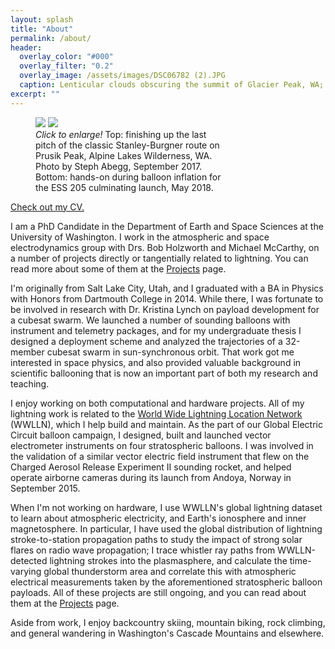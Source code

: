 ```yaml
---
layout: splash
title: "About"
permalink: /about/
header:
  overlay_color: "#000"
  overlay_filter: "0.2"
  overlay_image: /assets/images/DSC06782 (2).JPG
  caption: Lenticular clouds obscuring the summit of Glacier Peak, WA; May 2018
excerpt: ""
---
```


<figure class="double" style="width: 300px" class="align-right">
    <a href="{{ site.url }}{{ site.baseurl }}/assets/images/Prusik_170910_089.jpg"><img src="{{ site.url }}{{ site.baseurl }}/assets/images/Prusik_170910_089.jpg"></a>
    <a href="{{ site.url }}{{ site.baseurl }}/assets/images/IMG_4461.JPG"><img src="{{ site.url }}{{ site.baseurl }}/assets/images/IMG_4461.JPG"></a>
    <figcaption><i>Click to enlarge!</i>  Top: finishing up the last pitch of the classic Stanley-Burgner route on Prusik Peak, Alpine Lakes Wilderness, WA.  Photo by Steph Abegg, September 2017.  Bottom: hands-on during balloon inflation for the ESS 205 culminating launch, May 2018. </figcaption>
</figure>

[Check out my CV.](/assets/Anderson_Todd_CV.pdf)

I am a PhD Candidate in the Department of Earth and Space Sciences at the University of Washington.  I work in the atmospheric and space electrodynamics group with Drs. Bob Holzworth and Michael McCarthy, on a number of projects directly or tangentially related to lightning. You can read more about some of them at the [Projects](/projects/) page. 

I'm originally from Salt Lake City, Utah, and I graduated with a BA in Physics with Honors from Dartmouth College in 2014.  While there, I was fortunate to be involved in research with Dr. Kristina Lynch on payload development for a cubesat swarm.  We launched a number of sounding balloons with instrument and telemetry packages, and for my undergraduate thesis I designed a deployment scheme and analyzed the trajectories of a 32-member cubesat swarm in sun-synchronous orbit.  That work got me interested in space physics, and also provided valuable background in scientific ballooning that is now an important part of both my research and teaching.

I enjoy working on both computational and hardware projects.  All of my lightning work is related to the [World Wide Lightning Location Network](https://wwlln.net) (WWLLN), which I help build and maintain.  As the part of our Global Electric Circuit balloon campaign, I designed, built and launched vector electrometer instruments on four stratospheric balloons.  I was involved in the validation of a similar vector electric field instrument that flew on the Charged Aerosol Release Experiment II sounding rocket, and helped operate airborne cameras during its launch from Andoya, Norway in September 2015.

When I'm not working on hardware, I use WWLLN's global lightning dataset to learn about atmospheric electricity, and Earth's ionosphere and inner magnetosphere.  In particular, I have used the global distribution of lightning stroke-to-station propagation paths to study the impact of strong solar flares on radio wave propagation; I trace whistler ray paths from WWLLN-detected lightning strokes into the plasmasphere, and calculate the time-varying global thunderstorm area and correlate this with atmospheric electrical measurements taken by the aforementioned stratospheric balloon payloads.  All of these projects are still ongoing, and you can read about them at the [Projects](/projects/) page.

Aside from work, I enjoy backcountry skiing, mountain biking, rock climbing, and general wandering in Washington's Cascade Mountains and elsewhere.
